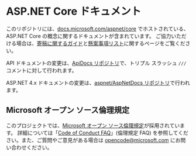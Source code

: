 # <a name="aspnet-core-docs"></a>ASP.NET Core ドキュメント

このリポジトリには、[docs.microsoft.com/aspnet/core](https://docs.microsoft.com/aspnet/core) でホストされている、ASP.NET Core の概念に関するドキュメントが含まれています。 ご協力いただける場合は、[寄稿に関するガイド](CONTRIBUTING.md)と[懸案事項リスト](https://github.com/aspnet/Docs/issues)に関するページをご覧ください。

API ドキュメントの変更は、[ApiDocs リポジトリ](https://github.com/aspnet/ApiDocs)で、トリプル スラッシュ `///` コメントに対して行われます。

ASP.NET 4.x ドキュメントの変更は、[aspnet/AspNetDocs リポジトリ](https://github.com/aspnet/AspNetDocs)で行われます。

## <a name="microsoft-open-source-code-of-conduct"></a>Microsoft オープン ソース倫理規定

このプロジェクトでは、[Microsoft オープン ソース倫理規定](https://opensource.microsoft.com/codeofconduct/)が採用されています。
詳細については「[Code of Conduct FAQ](https://opensource.microsoft.com/codeofconduct/faq/)」(倫理規定 FAQ) を参照してください。また、ご質問やご意見がある場合は [opencode@microsoft.com](mailto:opencode@microsoft.com) にお問い合わせください。